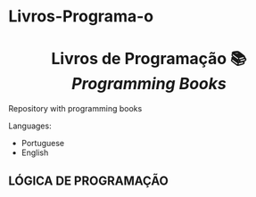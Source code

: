 # Livros-Programa-o
<h1 align="center"> Livros de Programação 📚</br><i>Programming Books</i></h1>


Repository with programming books

Languages:
* Portuguese
* English

##  LÓGICA DE PROGRAMAÇÃO
